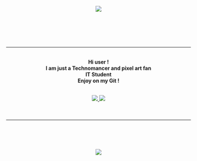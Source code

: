 <p align="center">
    <img src="https://i.ibb.co/H7yqN06/final-612ba1410b2261004b7adddf-552276.gif">
</p>   
<br>
<br>

<br>
<br>

---

<p align="center">
    <br>
    <strong>Hi user !<br>
    I am just a Technomancer and pixel art fan<br>
    IT Student<br>
    Enjoy on my Git !</strong> <br>
    <br>
    </strong>
 
<p align="center">
         <a href="https://discord.gg/Y3Tpmwe">
         <img src="https://img.shields.io/static/v1?label=Discord&logo=Discord&message=Click%20Here&color=7289DA">
         </a>
         <a href="https://0x307845.github.io">
         <img src="https://img.shields.io/static/v1?label=Website&logo=CSS3&logoColor=1572B6&message=Click%20Here&color=1572B6">
         </a>
<br>
<br>
<br>
</p>


---


<br>
<br>
<br>
<p align="center">
<img src="https://github-readme-stats.vercel.app/api/top-langs/?username=0x307845&layout=compact&theme=tokyonight">
</p>

